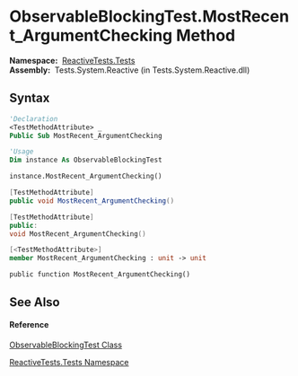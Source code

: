 # ObservableBlockingTest.MostRecent\_ArgumentChecking Method

**Namespace:**  [ReactiveTests.Tests](ReactiveTests.Tests\ReactiveTests.Tests.md)  
**Assembly:**  Tests.System.Reactive (in Tests.System.Reactive.dll)

## Syntax

```vb
'Declaration
<TestMethodAttribute> _
Public Sub MostRecent_ArgumentChecking
```

```vb
'Usage
Dim instance As ObservableBlockingTest

instance.MostRecent_ArgumentChecking()
```

```csharp
[TestMethodAttribute]
public void MostRecent_ArgumentChecking()
```

```c++
[TestMethodAttribute]
public:
void MostRecent_ArgumentChecking()
```

```fsharp
[<TestMethodAttribute>]
member MostRecent_ArgumentChecking : unit -> unit 
```

```jscript
public function MostRecent_ArgumentChecking()
```

## See Also

#### Reference

[ObservableBlockingTest Class](ObservableBlockingTest\ObservableBlockingTest.md)

[ReactiveTests.Tests Namespace](ReactiveTests.Tests\ReactiveTests.Tests.md)




